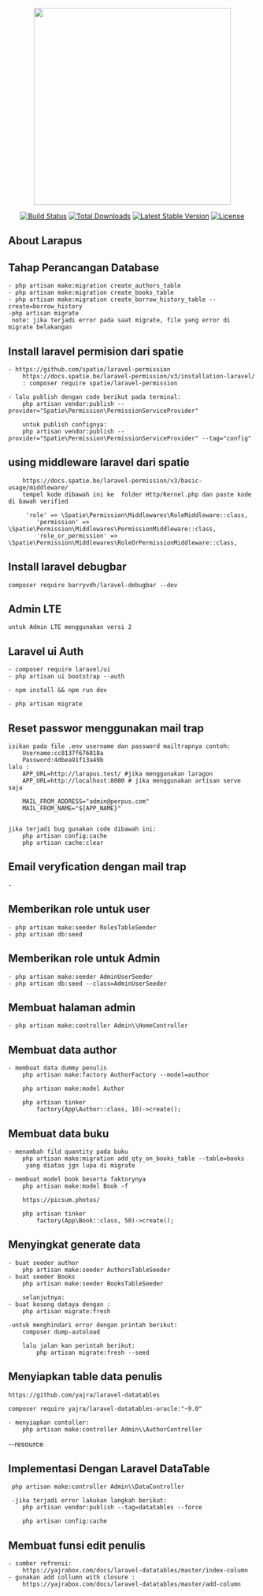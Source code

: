 <p align="center"><img src="https://res.cloudinary.com/dtfbvvkyp/image/upload/v1566331377/laravel-logolockup-cmyk-red.svg" width="400"></p>

<p align="center">
<a href="https://travis-ci.org/laravel/framework"><img src="https://travis-ci.org/laravel/framework.svg" alt="Build Status"></a>
<a href="https://packagist.org/packages/laravel/framework"><img src="https://poser.pugx.org/laravel/framework/d/total.svg" alt="Total Downloads"></a>
<a href="https://packagist.org/packages/laravel/framework"><img src="https://poser.pugx.org/laravel/framework/v/stable.svg" alt="Latest Stable Version"></a>
<a href="https://packagist.org/packages/laravel/framework"><img src="https://poser.pugx.org/laravel/framework/license.svg" alt="License"></a>
</p>

## About Larapus

## Tahap Perancangan Database

    - php artisan make:migration create_authors_table
    - php artisan make:migration create_books_table
    - php artisan make:migration create_borrow_history_table --create=borrow_history
    -php artisan migrate
     note: jika terjadi error pada saat migrate, file yang error di migrate belakangan

## Install laravel permision dari spatie

    - https://github.com/spatie/laravel-permission
        https://docs.spatie.be/laravel-permission/v3/installation-laravel/
        : composer require spatie/laravel-permission

    - lalu publish dengan code berikut pada terminal:
        php artisan vendor:publish --provider="Spatie\Permission\PermissionServiceProvider"

        untuk publish confignya:
        php artisan vendor:publish --provider="Spatie\Permission\PermissionServiceProvider" --tag="config"

## using middleware laravel dari spatie

        https://docs.spatie.be/laravel-permission/v3/basic-usage/middleware/
        tempel kode dibawah ini ke  folder Http/Kernel.php dan paste kode di bawah verified

         'role' => \Spatie\Permission\Middlewares\RoleMiddleware::class,
            'permission' => \Spatie\Permission\Middlewares\PermissionMiddleware::class,
            'role_or_permission' => \Spatie\Permission\Middlewares\RoleOrPermissionMiddleware::class,

## Install laravel debugbar

    composer require barryvdh/laravel-debugbar --dev

## Admin LTE

    untuk Admin LTE menggunakan versi 2

## Laravel ui Auth

    - composer require laravel/ui
    - php artisan ui bootstrap --auth

    - npm install && npm run dev

    - php artisan migrate

## Reset passwor menggunakan mail trap

    isikan pada file .env username dan password mailtrapnya contoh:
        Username:cc8137f676818a
        Password:4dbea91f13a49b
    lalu :
        APP_URL=http://larapus.test/ #jika menggunakan laragon
        APP_URL=http://localhost:8000 # jika menggunakan artisan serve saja

        MAIL_FROM_ADDRESS="admin@perpus.com"
        MAIL_FROM_NAME="${APP_NAME}"


    jika terjadi bug gunakan code dibawah ini:
        php artisan config:cache
        php artisan cache:clear

## Email veryfication dengan mail trap

    -

## Memberikan role untuk user

    - php artisan make:seeder RolesTableSeeder
    - php artisan db:seed

## Memberikan role untuk Admin

    - php artisan make:seeder AdminUserSeeder
    - php artisan db:seed --class=AdminUserSeeder

## Membuat halaman admin
    - php artisan make:controller Admin\\HomeController

## Membuat data author
    - membuat data dummy penulis 
        php artisan make:factory AuthorFactory --model=author

        php artisan make:model Author

        php artisan tinker
            factory(App\Author::class, 10)->create();

## Membuat data buku
    - menambah fild quantity pada buku
        php artisan make:migration add_qty_on_books_table --table=books
         yang diatas jgn lupa di migrate
    
    - membuat model book beserta faktorynya
        php artisan make:model Book -f

        https://picsum.photos/
        
        php artisan tinker
            factory(App\Book::class, 50)->create();

## Menyingkat generate data
    - buat seeder author
        php artisan make:seeder AuthorsTableSeeder
    - buat seeder Books
        php artisan make:seeder BooksTableSeeder

        selanjutnya:
    - buat kosong dataya dengan :
        php artisan migrate:fresh
    
    -untuk menghindari error dengan printah berikut:
        composer dump-autoload

        lalu jalan kan perintah berikut:
            php artisan migrate:fresh --seed

## Menyiapkan table data penulis
    https://github.com/yajra/laravel-datatables

    composer require yajra/laravel-datatables-oracle:"~9.0"

    - menyiapkan contoller:
        php artisan make:controller Admin\\AuthorController 
--resource    

## Implementasi Dengan Laravel DataTable 
     php artisan make:controller Admin\\DataController 

     -jika terjadi error lakukan langkah berikut:
        php artisan vendor:publish --tag=datatables --force 

        php artisan config:cache

## Membuat funsi edit penulis
    - sumber refrensi:
        https://yajrabox.com/docs/laravel-datatables/master/index-column
    - gunakan add collumn with closure :
        https://yajrabox.com/docs/laravel-datatables/master/add-column

